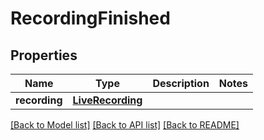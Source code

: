 # RecordingFinished

## Properties
Name | Type | Description | Notes
------------ | ------------- | ------------- | -------------
**recording** | [**LiveRecording**](LiveRecording.md) |  |

[[Back to Model list]](../README.md#documentation-for-models) [[Back to API list]](../README.md#documentation-for-api-endpoints) [[Back to README]](../README.md)
